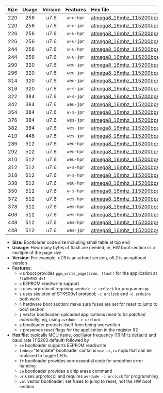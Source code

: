 |Size|Usage|Version|Features|Hex file|
|:-:|:-:|:-:|:-:|:--|
|220|256|u7.6|`w-u-hpr`|[atmega8_16mhz_115200bps_ur.hex](https://raw.githubusercontent.com/stefanrueger/urboot/main//atmega8_16mhz_115200bps_ur.hex)|
|220|256|u7.6|`w-u-jpr`|[atmega8_16mhz_115200bps_ur_vbl.hex](https://raw.githubusercontent.com/stefanrueger/urboot/main//atmega8_16mhz_115200bps_ur_vbl.hex)|
|226|256|u7.6|`w-u-hpr`|[atmega8_16mhz_115200bps_lednop_ur.hex](https://raw.githubusercontent.com/stefanrueger/urboot/main//atmega8_16mhz_115200bps_lednop_ur.hex)|
|226|256|u7.6|`w-u-jpr`|[atmega8_16mhz_115200bps_lednop_ur_vbl.hex](https://raw.githubusercontent.com/stefanrueger/urboot/main//atmega8_16mhz_115200bps_lednop_ur_vbl.hex)|
|244|256|u7.6|`w-u-hpr`|[atmega8_16mhz_115200bps_lednop_fr_ur.hex](https://raw.githubusercontent.com/stefanrueger/urboot/main//atmega8_16mhz_115200bps_lednop_fr_ur.hex)|
|244|256|u7.6|`w-u-jpr`|[atmega8_16mhz_115200bps_lednop_fr_ur_vbl.hex](https://raw.githubusercontent.com/stefanrueger/urboot/main//atmega8_16mhz_115200bps_lednop_fr_ur_vbl.hex)|
|290|320|u7.6|`weu-jpr`|[atmega8_16mhz_115200bps_ee_ur_vbl.hex](https://raw.githubusercontent.com/stefanrueger/urboot/main//atmega8_16mhz_115200bps_ee_ur_vbl.hex)|
|296|320|u7.6|`weu-jpr`|[atmega8_16mhz_115200bps_ee_lednop_ur_vbl.hex](https://raw.githubusercontent.com/stefanrueger/urboot/main//atmega8_16mhz_115200bps_ee_lednop_ur_vbl.hex)|
|314|320|u7.6|`weu-jpr`|[atmega8_16mhz_115200bps_ee_lednop_fr_ur_vbl.hex](https://raw.githubusercontent.com/stefanrueger/urboot/main//atmega8_16mhz_115200bps_ee_lednop_fr_ur_vbl.hex)|
|316|320|u7.6|`w-s-jpr`|[atmega8_16mhz_115200bps_vbl.hex](https://raw.githubusercontent.com/stefanrueger/urboot/main//atmega8_16mhz_115200bps_vbl.hex)|
|322|384|u7.6|`w-s-jpr`|[atmega8_16mhz_115200bps_lednop_vbl.hex](https://raw.githubusercontent.com/stefanrueger/urboot/main//atmega8_16mhz_115200bps_lednop_vbl.hex)|
|342|384|u7.6|`weu-jpr`|[atmega8_16mhz_115200bps_ee_lednop_fr_ce_ur_vbl.hex](https://raw.githubusercontent.com/stefanrueger/urboot/main//atmega8_16mhz_115200bps_ee_lednop_fr_ce_ur_vbl.hex)|
|354|384|u7.6|`w-s-jpr`|[atmega8_16mhz_115200bps_lednop_fr_vbl.hex](https://raw.githubusercontent.com/stefanrueger/urboot/main//atmega8_16mhz_115200bps_lednop_fr_vbl.hex)|
|376|384|u7.6|`wes-jpr`|[atmega8_16mhz_115200bps_ee_vbl.hex](https://raw.githubusercontent.com/stefanrueger/urboot/main//atmega8_16mhz_115200bps_ee_vbl.hex)|
|382|384|u7.6|`wes-jpr`|[atmega8_16mhz_115200bps_ee_lednop_vbl.hex](https://raw.githubusercontent.com/stefanrueger/urboot/main//atmega8_16mhz_115200bps_ee_lednop_vbl.hex)|
|410|448|u7.6|`wes-jpr`|[atmega8_16mhz_115200bps_ee_lednop_fr_vbl.hex](https://raw.githubusercontent.com/stefanrueger/urboot/main//atmega8_16mhz_115200bps_ee_lednop_fr_vbl.hex)|
|286|512|u7.6|`weu-hpr`|[atmega8_16mhz_115200bps_ee_ur.hex](https://raw.githubusercontent.com/stefanrueger/urboot/main//atmega8_16mhz_115200bps_ee_ur.hex)|
|292|512|u7.6|`weu-hpr`|[atmega8_16mhz_115200bps_ee_lednop_ur.hex](https://raw.githubusercontent.com/stefanrueger/urboot/main//atmega8_16mhz_115200bps_ee_lednop_ur.hex)|
|310|512|u7.6|`weu-hpr`|[atmega8_16mhz_115200bps_ee_lednop_fr_ur.hex](https://raw.githubusercontent.com/stefanrueger/urboot/main//atmega8_16mhz_115200bps_ee_lednop_fr_ur.hex)|
|312|512|u7.6|`w-s-hpr`|[atmega8_16mhz_115200bps.hex](https://raw.githubusercontent.com/stefanrueger/urboot/main//atmega8_16mhz_115200bps.hex)|
|318|512|u7.6|`w-s-hpr`|[atmega8_16mhz_115200bps_lednop.hex](https://raw.githubusercontent.com/stefanrueger/urboot/main//atmega8_16mhz_115200bps_lednop.hex)|
|338|512|u7.6|`weu-hpr`|[atmega8_16mhz_115200bps_ee_lednop_fr_ce_ur.hex](https://raw.githubusercontent.com/stefanrueger/urboot/main//atmega8_16mhz_115200bps_ee_lednop_fr_ce_ur.hex)|
|350|512|u7.6|`w-s-hpr`|[atmega8_16mhz_115200bps_lednop_fr.hex](https://raw.githubusercontent.com/stefanrueger/urboot/main//atmega8_16mhz_115200bps_lednop_fr.hex)|
|372|512|u7.6|`wes-hpr`|[atmega8_16mhz_115200bps_ee.hex](https://raw.githubusercontent.com/stefanrueger/urboot/main//atmega8_16mhz_115200bps_ee.hex)|
|378|512|u7.6|`wes-hpr`|[atmega8_16mhz_115200bps_ee_lednop.hex](https://raw.githubusercontent.com/stefanrueger/urboot/main//atmega8_16mhz_115200bps_ee_lednop.hex)|
|406|512|u7.6|`wes-hpr`|[atmega8_16mhz_115200bps_ee_lednop_fr.hex](https://raw.githubusercontent.com/stefanrueger/urboot/main//atmega8_16mhz_115200bps_ee_lednop_fr.hex)|
|448|512|u7.6|`wes-hpr`|[atmega8_16mhz_115200bps_ee_lednop_fr_ce.hex](https://raw.githubusercontent.com/stefanrueger/urboot/main//atmega8_16mhz_115200bps_ee_lednop_fr_ce.hex)|
|448|512|u7.6|`wes-jpr`|[atmega8_16mhz_115200bps_ee_lednop_fr_ce_vbl.hex](https://raw.githubusercontent.com/stefanrueger/urboot/main//atmega8_16mhz_115200bps_ee_lednop_fr_ce_vbl.hex)|

- **Size:** Bootloader code size including small table at top end
- **Useage:** How many bytes of flash are needed, ie, HW boot section or a multiple of the page size
- **Version:** For example, u7.6 is an urboot version, o5.2 is an optiboot version
- **Features:**
  + `w` urboot provides `pgm_write_page(sram, flash)` for the application at `FLASHEND-4+1`
  + `e` EEPROM read/write support
  + `u` uses urprotocol requiring `avrdude -c urclock` for programming
  + `s` uses skeleton of STK500v1 protocol; `-c urclock` and `-c arduino` both work
  + `h` hardware boot section: make sure fuses are set for reset to jump to boot section
  + `j` vector bootloader: uploaded applications *need to be patched externally*, eg, using `avrdude -c urclock`
  + `p` bootloader protects itself from being overwritten
  + `r` preserves reset flags for the application in the register R2
- **Hex file:** typically MCU name, oscillator frequency (16 MHz default) and baud rate (115200 default) followed by
  + `ee` bootloader supports EEPROM read/write
  + `lednop` "template" bootloader contains `mov rx,rx` nops that can be replaced to toggle LEDs
  + `fr` bootloader provides non-essential code for smoother error handing
  + `ce` bootloader provides a chip erase command
  + `ur` uses urprotocol and requires `avrdude -c urclock` for programming
  + `vbl` vector bootloader: set fuses to jump to reset, not the HW boot section
